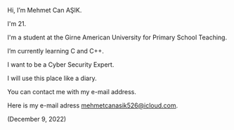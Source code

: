 Hi, I’m Mehmet Can AŞIK.

I'm 21.

I'm a student at the Girne American University for Primary School Teaching.

I’m currently learning C and C++.

I want to be a Cyber Security Expert.

I will use this place like a diary.

You can contact me with my e-mail address.

Here is my e-mail adress mehmetcanasik526@icloud.com.

(December 9, 2022)
